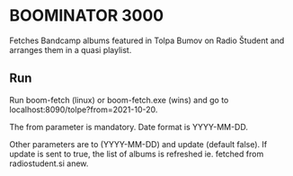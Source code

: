 # BOOMINATOR 3000

Fetches Bandcamp albums featured in Tolpa Bumov on Radio Študent and arranges them in a quasi playlist.


## Run

Run boom-fetch (linux) or boom-fetch.exe (wins) and go to localhost:8090/tolpe?from=2021-10-20.

The from parameter is mandatory. Date format is YYYY-MM-DD.

Other parameters are to (YYYY-MM-DD) and update (default false). If update is sent to true, the list of albums is refreshed ie. fetched from radiostudent.si anew.
